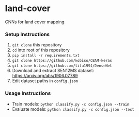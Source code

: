 # land-cover
CNNs for land cover mapping

### Setup Instructions
1. `git clone` this repository
2. `cd` into root of this repository
3. `pip install -r requirements.txt`
4. `git clone https://github.com/kobiso/CBAM-keras`
5. `git clone https://github.com/titu1994/DenseNet`
6. Download and extract SEN12MS dataset: https://arxiv.org/abs/1906.07789
7. Edit dataset paths in `config.json`

### Usage Instructions
* Train models: `python classify.py -c config.json --train`
* Evaluate models: `python classify.py -c config.json --test`
